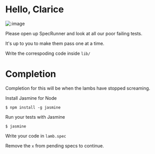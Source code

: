 # Hello, Clarice

![:image](http://assets.vg247.com/current//2014/10/silence11.jpg)

Please open up SpecRunner and look at all our poor failing tests.

It's up to you to make them pass one at a time. 

Write the correspoding code inside `lib/`

# Completion

Completion for this will be when the lambs have stopped screaming.

Install Jasmine for Node

```
$ npm install -g jasmine
```

Run your tests with Jasmine

```
$ jasmine
```

Write your code in `lamb.spec`

Remove the `x` from pending specs to continue.
